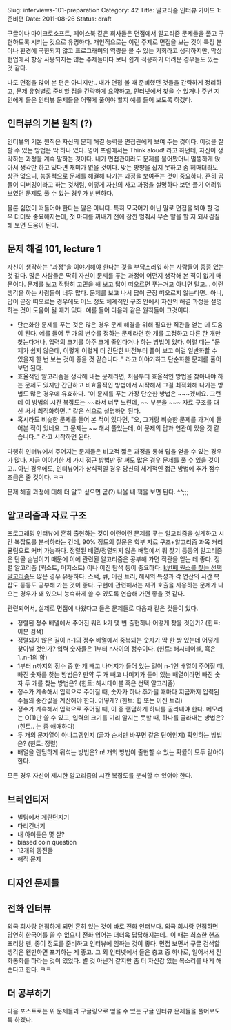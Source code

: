 Slug: interviews-101-preparation
Category: 42
Title: 알고리즘 인터뷰 가이드 1: 준비편
Date: 2011-08-26
Status: draft

구글이나 마이크로소프트, 페이스북 같은 회사들은 면접에서 알고리즘 문제들을 풀고 구현하도록 시키는 것으로 유명하다. 개인적으로는 이런 주제로 면접을 보는 것이 특정 분야나 환경에 국한되지 않고 프로그래머의 역량을 볼 수 있는 기회라고 생각하지만, 막상 현업에서 항상 사용되지는 않는 주제들이다 보니 쉽게 적응하기 어려운 경우들도 있는 것 같다.

나도 면접을 많이 본 편은 아니지만.. 내가 면접 볼 때 준비했던 것들을 간략하게 정리하고, 문제 유형별로 준비할 점을 간략하게 요약하고, 인터넷에서 찾을 수 있거나 주변 지인에게 들은 인터뷰 문제들을 어떻게 풀어야 할지 예를 들어 보도록 하겠다.

## 인터뷰의 기본 원칙 (?)

인터뷰의 기본 원칙은 자신의 문제 해결 능력을 면접관에게 보여 주는 것이다. 이것을 잘 할 수 있는 방법은 딱 하나 있다. 영어 포럼에서는 Think aloud! 라고 하던데, 자신이 생각하는 과정을 계속 말하는 것이다. 내가 면접관이라도 문제를 물어봤더니 멀뚱하게 앉아서 생각만 하고 있다면 재미가 없을 것이다. 맞는 방향을 잡지 못하고 좀 헤매더라도 상관 없으니, 능동적으로 문제를 해결해 나가는 과정을 보여주는 것이 중요하다. 흔히 곰돌이 디버깅이라고 하는 것처럼, 이렇게 자신의 사고 과정을 설명하다 보면 풀기 어려워 보였던 문제도 풀 수 있는 경우가 빈번하다.

물론 쉼없이 떠들어야 한다는 말은 아니다. 특히 모국어가 아닌 말로 면접을 봐야 할 경우 더더욱 중요해지는데, 첫 마디를 꺼내기 전에 잠깐 멈춰서 무슨 말을 할 지 되새김질 해 보면 도움이 된다. 

## 문제 해결 101, lecture 1

자신이 생각하는 "과정"을 이야기해야 한다는 것을 부담스러워 하는 사람들이 종종 있는 것 같다. 많은 사람들은 딱히 자신이 문제를 푸는 과정이 어떤지 생각해 본 적이 없기 때문이다. 문제를 보고 적당히 고민을 해 보고 답이 떠오르면 푸는거고 아니면 말고... 이런 생각을 하는 사람들이 너무 많다. 문제를 보고 나서 답이 곧장 떠오르지 않는다면.. 아니, 답이 곧장 떠오르는 경우에도 어느 정도 체계적인 구조 안에서 자신의 해결 과정을 설명하는 것이 도움이 될 때가 있다. 예를 들어 다음과 같은 원칙들이 그것이다.

* 단순화한 문제를 푸는 것은 많은 경우 문제 해결을 위해 필요한 직관을 얻는 데 도움이 된다. 예를 들어 두 개의 변수를 정하는 문제라면 한 개를 고정하고 다른 한 개만 찾는다거나, 입력의 크기를 아주 크게 줄인다거나 하는 방법이 있다. 이럴 때는 "문제가 쉽지 않은데, 이렇게 이렇게 더 간단한 버전부터 풀어 보고 이걸 일반화할 수 있을지 한 번 보는 것이 좋을 것 같습니다.." 라고 이야기하고 단순화한 문제를 풀어 보면 된다.
* 효율적인 알고리즘을 생각해 내는 문제라면, 처음부터 효율적인 방법을 찾아내야 하는 문제도 있지만 간단하고 비효율적인 방법에서 시작해서 그걸 최적화해 나가는 방법도 많은 경우에 유효하다. "이 문제를 푸는 가장 단순한 방법은 ~~~겠네요. 그런데 이 방법의 시간 복잡도는 ~~라서 너무 느린데, ~~ 부분을 ~~~ 자료 구조를 대신 써서 최적화하면.." 같은 식으로 설명하면 된다.
* 혹시라도 비슷한 문제를 들어 본 적이 있다면, "오, 그거랑 비슷한 문제를 과거에 들어본 적이 있네요. 그 문제는 ~~ 해서 풀었는데, 이 문제의 답과 연관이 있을 것 같습니다.." 라고 시작하면 된다.

다행히 인터뷰에서 주어지는 문제들은 비교적 짧은 과정을 통해 답을 얻을 수 있는 경우가 많다. 지금 이야기한 세 가지 접근 방법만 잘 써도 많은 경우 문제를 풀 수 있을 것이고.. 아닌 경우에도, 인터뷰어가 상식적일 경우 당신의 체계적인 접근 방법에 추가 점수 조금은 줄 것이다. ㅋㅋ

문제 해결 과정에 대해 더 알고 싶으면 곧(?) 나올 내 책을 보면 된다. ^^;;;

## 알고리즘과 자료 구조

프로그래밍 인터뷰에 흔히 출현하는 것이 이런이런 문제를 푸는 알고리즘을 설계하고 시간 복잡도를 분석하라는 건데, 90% 정도의 질문은 학부 자료 구조+알고리즘 과목 커리큘럼으로 커버 가능하다. 정렬된 배열/정렬되지 않은 배열에서 뭐 찾기 등등의 알고리즘은 단골 손님이기 때문에 이에 관련된 알고리즘은 공부해 가면 직관을 얻는 데 좋다. 정렬 알고리즘 (퀵소트, 머지소트) 이나 이진 탐색 등이 중요하다. [k번째 원소를 찾는 선택 알고리즘](http://en.wikipedia.org/wiki/Selection_algorithm)도 많은 경우 유용하다. 스택, 큐, 이진 트리, 해시의 특성과 각 연산의 시간 복잡도 등등도 공부해 가는 것이 좋다. 구현에 관련해서는 재귀 호출을 사용하는 문제가 나오는 경우가 꽤 있으니 능숙하게 쓸 수 있도록 연습해 가면 좋을 것 같다.

관련되어서, 실제로 면접에 나왔다고 들은 문제들로 다음과 같은 것들이 있다.

* 정렬된 정수 배열에서 주어진 쿼리 k가 몇 번 출현하나 어떻게 찾을 것인가? (힌트: 이분 검색)
* 정렬되지 않은 길이 n-1의 정수 배열에서 중복되는 숫자가 딱 한 쌍 있는데 어떻게 찾아낼 것인가? 입력 숫자들은 1부터 n사이의 정수이다. (힌트: 해시테이블, 혹은 1..n-1의 합)
* 1부터 n까지의 정수 중 한 개 빼고 나머지가 들어 있는 길이 n-1인 배열이 주어질 때, 빠진 숫자를 찾는 방법은? 만약 두 개 빼고 나머지가 들어 있는 배열이라면 빠진 숫자 두 개를 찾는 방법은? (힌트: 해시테이블 혹은 선택 알고리즘)
* 정수가 계속해서 입력으로 주어질 때, 숫자가 하나 추가될 때마다 지금까지 입력된 수들의 중간값을 계산해야 한다. 어떻게? (힌트: 힙 또는 이진 트리)
* 정수가 계속해서 입력으로 주어질 때, 이 중 랜덤하게 하나를 골라내야 한다. 메모리는 O(1)만 쓸 수 있고, 입력의 크기를 미리 알지는 못할 때, 하나를 골라내는 방법은? (힌트.. 는 좀 애매하다)
* 두 개의 문자열이 아나그램인지 (글자 순서만 바꾸면 같은 단어인지) 확인하는 방법은? (힌트: 정렬)
* 배열을 랜덤하게 뒤섞는 방법은? n! 개의 방법이 출현할 수 있는 확률이 모두 같아야 한다.

모든 경우 자신이 제시한 알고리즘의 시간 복잡도를 분석할 수 있어야 한다. 

## 브레인티저

* 빌딩에서 계란던지기
* 다리건너기
* 내 아이들은 몇 살?
* biased coin question
* 12개의 동전들
* 해적 문제

## 디자인 문제들

## 전화 인터뷰

외국 회사랑 면접하게 되면 흔히 있는 것이 바로 전화 인터뷰다. 외국 회사랑 면접하면 당연히 한국어를 쓸 수 없으니 전화 영어는 더더욱 답답해지는데.. 이 때는 최소한 핸즈프리랑 펜, 종이 정도를 준비하고 인터뷰에 임하는 것이 좋다. 면접 보면서 구글 검색할 생각은 왠만하면 포기하는 게 좋고. 그 외 인터넷에서 들은 충고 중 하나로, 일어서서 전화통화를 하라는 것이 있었다. 별 것 아닌거 같지만 좀 더 자신감 있는 목소리를 내게 해 준다고 한다. ㅋㅋ

## 더 공부하기

다음 포스트로는 위 문제들과 구글링으로 얻을 수 있는 구글 인터뷰 문제들을 풀어보도록 하겠다.

